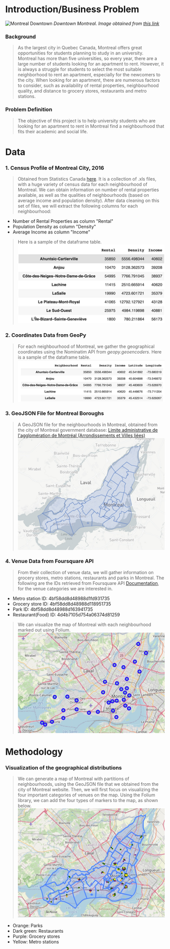 # Introduction/Business Problem

![Montreal Downtown](http://images.dailyhive.com/20180821110913/Montreal-Skyline.jpg)
*Downtown Montreal. Image obtained from [this link](http://images.dailyhive.com/20180821110913/Montreal-Skyline.jpg)*

### Background


> As the largest city in Quebec Canada, Montreal offers great opportunities for students planning to study in an university.  
Montreal has more than five universities, so every year, there are a large number of students looking for an apartment to rent. 
However, it is always a struggle for students to select the most suitable neighborhood to rent an apartment, especially for the newcomers to the city. 
When looking for an apartment, there are numerous factors to consider, such as availability of rental properties, neighbourhood quality, and distance to grocery stores, restaurants and metro stations.

### Problem Definition
> The objective of this project is to help university students who are looking for an apartment to rent in Montreal find a neighbourhood that fits their academic and social life.

# Data

### 1. Census Profile of Montreal City, 2016
> Obtained from Statistics Canada [here](https://www12.statcan.gc.ca/census-recensement/2016/dp-pd/prof/details/page.cfm?Lang=E&Geo1=CSD&Code1=2466023&Geo2=PR&Code2=24&SearchText=Montreal&SearchType=Begins&SearchPR=01&B1=All&GeoLevel=PR&GeoCode=2466023&TABID=1&type=0). It is a collection of .xls files, with a huge variety of census data for each neighbourhood of Montreal.
> We can obtain information on number of rental properties available, as well as the qualities of neighbourhoods (based on average income and population density).
> After data cleaning on this set of files, we will extract the following columns for each neighbourhood: 
* Number of Rental Properties as column "Rental"
* Population Density as column "Density"
* Average Income as column "Income"

> Here is a sample of the dataframe table.
![image](https://github.com/emilywzhang/Coursera_Capstone/blob/main/1.jpg)

### 2. Coordinates Data from GeoPy 
> For each neighbourhood of Montreal, we gather the geographical coordinates using the Nominatim API from *geopy.geoencoders*.
> Here is a sample of the dataframe table.
![image](https://github.com/emilywzhang/Coursera_Capstone/blob/main/2.jpg)

### 3. GeoJSON File for Montreal Boroughs
> A GeoJSON file for the neighbourhoods in Montreal, obtained from the city of Montreal government database: [Limite administrative de l'agglomération de Montréal (Arrondissements et Villes liées)](https://donnees.montreal.ca/ville-de-montreal/polygones-arrondissements)
![image](https://github.com/emilywzhang/Coursera_Capstone/blob/main/5.jpg)


### 4. Venue Data from Foursquare API
> From their collection of venue data, we will gather information on grocery stores, metro stations, restaurants and parks in Montreal. The following are the IDs retrieved from Foursquare API [Documentation](https://developer.foursquare.com/docs/build-with-foursquare/categories/), for the venue categories we are interested in.
* Metro station ID: 4bf58dd8d48988d1fd931735
* Grocery store ID: 4bf58dd8d48988d118951735
* Park ID: 4bf58dd8d48988d163941735
* Restaurant(Food) ID: 4d4b7105d754a06374d81259
> We can visualize the map of Montreal with each neighbourhood marked out using Folium.
![image](https://github.com/emilywzhang/Coursera_Capstone/blob/main/3.jpg)



# Methodology

### Visualization of the geographical distributions

> We can generate a map of Montreal with partitions of neighbourhoods, using the GeoJSON file that we obtained from the city of Montreal website. Then, we will first focus on visualizing the four important categories of venues on the map. Using the Folium library, we can add the four types of markers to the map, as shown below.
![image](https://github.com/emilywzhang/Coursera_Capstone/blob/main/4.jpg)
* Orange: Parks
* Dark green: Restaurants
* Purple: Grocery stores
* Yellow: Metro stations


